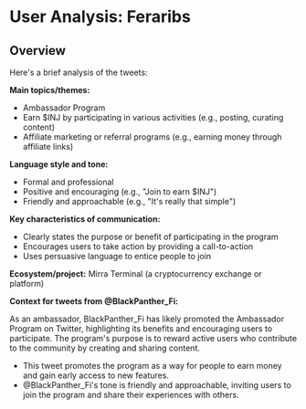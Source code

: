 # User Analysis: Feraribs

## Overview

Here's a brief analysis of the tweets:

**Main topics/themes:**

* Ambassador Program
* Earn $INJ by participating in various activities (e.g., posting, curating content)
* Affiliate marketing or referral programs (e.g., earning money through affiliate links)

**Language style and tone:**

* Formal and professional
* Positive and encouraging (e.g., "Join to earn $INJ")
* Friendly and approachable (e.g., "It's really that simple")

**Key characteristics of communication:**

* Clearly states the purpose or benefit of participating in the program
* Encourages users to take action by providing a call-to-action
* Uses persuasive language to entice people to join

**Ecosystem/project:** Mirra Terminal (a cryptocurrency exchange or platform)

**Context for tweets from @BlackPanther_Fi:**

As an ambassador, BlackPanther_Fi has likely promoted the Ambassador Program on Twitter, highlighting its benefits and encouraging users to participate. The program's purpose is to reward active users who contribute to the community by creating and sharing content.

* This tweet promotes the program as a way for people to earn money and gain early access to new features.
* @BlackPanther_Fi's tone is friendly and approachable, inviting users to join the program and share their experiences with others.